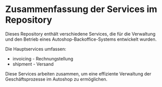 # Zusammenfassung der Services im Repository

Dieses Repository enthält verschiedene Services, die für die Verwaltung und den Betrieb eines Autoshop-Backoffice-Systems entwickelt wurden. 

Die Hauptservices umfassen:
* invoicing - Rechnungstellung
* shipment - Versand

Diese Services arbeiten zusammen, um eine effiziente Verwaltung der Geschäftsprozesse im Autoshop zu ermöglichen.